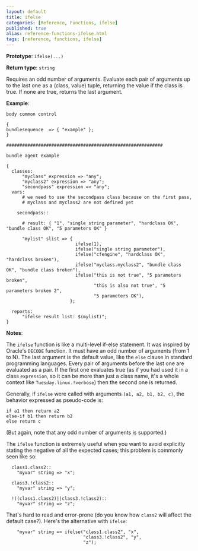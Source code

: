 ```yaml
---
layout: default
title: ifelse
categories: [Reference, Functions, ifelse]
published: true
alias: reference-functions-ifelse.html
tags: [reference, functions, ifelse]
---
```


**Prototype**: `ifelse(...)`

**Return type**: `string`


Requires an odd number of arguments.  Evaluate each pair of arguments up to the last one as a (class, value) tuple, returning the value if the class is true.  If none are true, returns the last argument.

**Example**:

```cf3
body common control

{
bundlesequence  => { "example" };
}

###########################################################

bundle agent example

{     
  classes:
      "myclass" expression => "any";
      "myclass2" expression => "any";
      "secondpass" expression => "any";
  vars:
      # we need to use the secondpass class because on the first pass,
      # myclass and myclass2 are not defined yet

    secondpass::

      # result: { "1", "single string parameter", "hardclass OK", "bundle class OK", "5 parameters OK" }

      "mylist" slist => {
                          ifelse(1),
                          ifelse("single string parameter"),
                          ifelse("cfengine", "hardclass OK", "hardclass broken"),
                          ifelse("myclass.myclass2", "bundle class OK", "bundle class broken"),
                          ifelse("this is not true", "5 parameters broken",
                                 "this is also not true", "5 parameters broken 2",
                                 "5 parameters OK"),
                        };

  reports:
      "ifelse result list: $(mylist)";
}
```

**Notes**:  
   
The `ifelse` function is like a multi-level if-else statement.  It was
inspired by Oracle's `DECODE` function.  It must have an odd number of
arguments (from 1 to N).  The last argument is the default value, like
the `else` clause in standard programming languages.  Every pair of
arguments before the last one are evaluated as a pair.  If the first
one evaluates true (as if you had used it in a class `expression`, so
it can be more than just a class name, it's a whole context like
`Tuesday.linux.!verbose`) then the second one is returned.

Generally, if `ifelse` were called with arguments `(a1, a2, b1,
b2, c)`, the behavior expressed as pseudo-code is:

```
if a1 then return a2
else-if b1 then return b2
else return c
```

(But again, note that any odd number of arguments is supported.)

The `ifelse` function is extremely useful when you want to avoid
explicitly stating the negative of all the expected cases; this
problem is commonly seen like so:

```cf3
  class1.class2::
    "myvar" string => "x";

  class3.!class2::
    "myvar" string => "y";

  !((class1.class2)||class3.!class2)::
    "myvar" string => "z";
```

That's hard to read and error-prone (do you know how `class2` will
affect the default case?).  Here's the alternative with `ifelse`:

```cf3
    "myvar" string => ifelse("class1.class2", "x",
                             "class3.!class2", "y",
                             "z");
```
